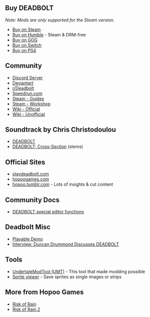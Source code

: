 ## Buy DEADBOLT

_Note: Mods are only supported for the Steam version._

- [Buy on Steam](https://store.steampowered.com/app/394970/DEADBOLT/)
- [Buy on Humble](https://www.humblebundle.com/store/deadbolt) - Steam & DRM-free
- [Buy on GOG](https://www.gog.com/game/deadbolt)
- [Buy on Switch](https://www.nintendo.com/games/detail/deadbolt-switch/)
- [Buy on PS4](https://www.playstation.com/en-us/games/deadbolt-ps4/)

## Community

- [Discord Server](https://discord.gg/nw3Ad2c)
- [Deviantart](https://www.deviantart.com/tag/deadbolt)
- [r/Deadbolt](https://www.reddit.com/r/Deadbolt/)
- [Speedrun.com](https://www.speedrun.com/deadbolt)
- [Steam - Guides](https://steamcommunity.com/app/394970/guides/)
- [Steam - Workshop](https://steamcommunity.com/app/394970/workshop/)
- [Wiki - Official](https://deadbolt.gamepedia.com/)
- [Wiki - Unofficial](https://game-of-deadbolt.fandom.com/wiki/Game_of_Deadbolt_Wiki)

## Soundtrack by Chris Christodoulou

- [DEADBOLT](https://chrischristodoulou.bandcamp.com/album/deadbolt)
- [DEADBOLT: Cross​-​Section](https://chrischristodoulou.bandcamp.com/album/deadbolt-cross-section) (stems)

## Official Sites

- [playdeadbolt.com](http://playdeadbolt.com/)
- [hopoogames.com](http://hopoogames.com/)
- [hopoo.tumblr.com](https://hopoo.tumblr.com/) - Lots of insights & cut content

## Community Docs

- [DEADBOLT special editor functions](https://docs.google.com/document/d/1I2KbJLQxghKW9Ubo69VNl2Qyh7_YiXYGOhqy7ZWtUkI/edit)

## Deadbolt Misc

- [Playable Demo](https://www.indiedb.com/games/deadbolt/downloads/deadbolt-demo)
- [Interview: Duncan Drummond Discusses DEADBOLT](https://techraptor.net/gaming/interview/duncan-drummond-discusses-deadbolt)

## Tools

- [UndertaleModTool (UMT)](https://github.com/krzys-h/UndertaleModTool) - This tool that made modding possible
- [Sprite viewer](https://yal.cc/r/17/yytextureview/) - Save sprites as single images or strips

## More from Hopoo Games

- [Risk of Rain](https://store.steampowered.com/app/248820/Risk_of_Rain/)
- [Risk of Rain 2](https://store.steampowered.com/app/632360/Risk_of_Rain_2/)
